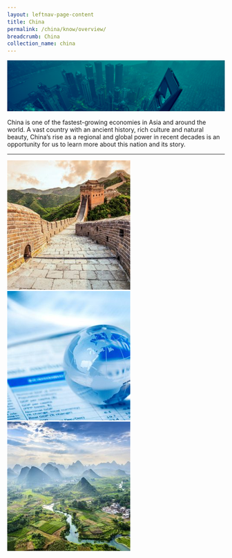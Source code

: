 ```yaml
---
layout: leftnav-page-content
title: China
permalink: /china/know/overview/
breadcrumb: China
collection_name: china
---
```


![banner-china](\images\china\CHINA-banner-new.jpg)

China is one of the fastest-growing economies in Asia and around the world. A vast country with an ancient history, rich culture and natural beauty, China’s rise as a regional and global power in recent decades is an opportunity for us to learn more about this nation and its story.

---

<div>
	<div class="row is-multiline">
		<div class="col is-one-third-desktop is-one-third-tablet">
			<a href="/china/know/overview-of-china/china-a-country-profile/"><img src="/images/china/Facts-and-figures-China-a-country-profile-285x300.jpg" alt="China: A country profile"></a>
		</div>
		<div class="col is-one-third-desktop is-one-third-tablet">
			<a href="/china/know/overview-of-china/regional-newspapers/"><img src="/images/china/Regional-Newspapers-1-285x300.jpg" alt="Regional Newspapers"></a>
		</div>
		<div class="col is-one-third-desktop is-one-third-tablet">
			<a href="/china/know/overview-of-china/discovering-china-history/"><img src="/images/china/Discovering-China-1-285x300.jpg" alt="Discovering China History"></a>
		</div>
	</div>
</div>
